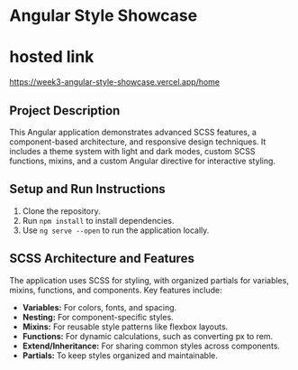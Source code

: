 # Angular Style Showcase

# hosted link

https://week3-angular-style-showcase.vercel.app/home

## Project Description

This Angular application demonstrates advanced SCSS features, a component-based architecture, and responsive design techniques. It includes a theme system with light and dark modes, custom SCSS functions, mixins, and a custom Angular directive for interactive styling.

## Setup and Run Instructions

1. Clone the repository.
2. Run `npm install` to install dependencies.
3. Use `ng serve --open` to run the application locally.

## SCSS Architecture and Features

The application uses SCSS for styling, with organized partials for variables, mixins, functions, and components. Key features include:

- **Variables:** For colors, fonts, and spacing.
- **Nesting:** For component-specific styles.
- **Mixins:** For reusable style patterns like flexbox layouts.
- **Functions:** For dynamic calculations, such as converting px to rem.
- **Extend/Inheritance:** For sharing common styles across components.
- **Partials:** To keep styles organized and maintainable.
